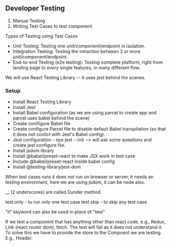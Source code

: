 ## Developer Testing

1. Manual Testing
2. Writing Test Cases to test component

Types of Testing using Test Cases

- Unit Testing: Testing one unit/component/endpoint in isolation.
- Integration Testing: Testing the intraction between 2 or more unit/component/endpoint.
- End-to-end Testing (e2e testing): Testing complete platform, right from landing page to every single features, in many different flow.

We will use React Testing Library -- it uses jest behind the scenes.

### Setup

- Install React Testing Library
- Install Jest
- Install Babel configuration (as we are using parcel to create app and parcel uses babel behind the scene)
- Create conifigure Babel file
- Create configure Parcel file to disable default Babel transpilation (so that it does not conlict with Jest's Babel config).
- Jest configuration - npx jest --init --> will ask some questions and create jest configure file.
- Install jsdom library
- Install @babel/preset-react to make JSX work in test case
- Include @babel/preset-react inside babel config
- Install @testing-library/jest-dom

When test cases runs it does not run on browser or server, it needs an testing environment, here we are using jsdom, it can be node also.

\_\_ (2 underscores) are called Dunder method.

test.only - to run only one test case
test.skip - to skip any test case

"it" keyword can also be used in place of "test"

If we test a component that has anything other than react code, e.g., Redux, Link (react router dom), fetch. The test will fail as it does not understand it. To solve this we have to provide the store to the Compoent we are testing. E.g., Header.

